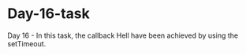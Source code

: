 # Day-16-task
Day 16  - In this task, the callback Hell have been achieved by using the setTimeout.
